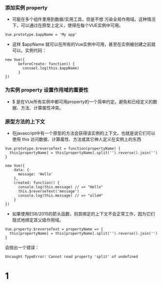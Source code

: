 ### 添加实例 property
- 可能在多个组件里用到数据/实用工具，但是不想 污染全局作用域。这种情况下，可以通过在原型上定义，使得在每个VUE实例中可用。
```
Vue.prototype.$appName = 'My app'
```
- 这样 $appName 就可以在所有的Vue实例中可用，甚至在实例被创建之前就可以。实例代码：
```
new Vue({
	  beforeCreate: function() {
		consoel.log(this.$appName)
	  }
})
```

### 为实例 property 设置作用域的重要性
- $ 是在VUe所有实例中都可用property的一个简单约定。避免和已经定义的数据、方法、计算属性冲突。

### 原型方法的上下文
- 在javascript中有一个原型的方法会获得该实例的上下文。也就是说它们可以使用 this 访问数据、计算属性、方法或其它神人定义在实例上的东西
```
Vue.prototype.$reverseText = function(propertyName) {
  this[propertyName] = this[propertyName].split('').reverse().join('')
}

new Vue({
    data: {
      message: 'Hello'
    },
    created: function() {
      console.log(this.message) // => "Hello"
      this.$reverseText('message')
      console.log(this.message) // => "olleH"
    }
})
```
- 如果使用ES6/2015的箭头函数，则其绑定的上下文不会正常工作，因为它们隐式地绑定其父级作用域。
```
Vue.property.$reverseText = propertyName => {
  this[propertyName] = this[propertyName].split('').reverse().join('')
}
```
会抛出一个错误：
```
Uncaught TypeError: Cannot read property 'split' of undefined
```














# 1
